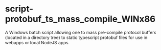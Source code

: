 # script-protobuf_ts_mass_compile_WINx86
A Windows batch script allowing one to mass pre-compile protocol buffers (located in a directory tree) to static typescript protobuf files for use in webapps or local NodeJS apps.

